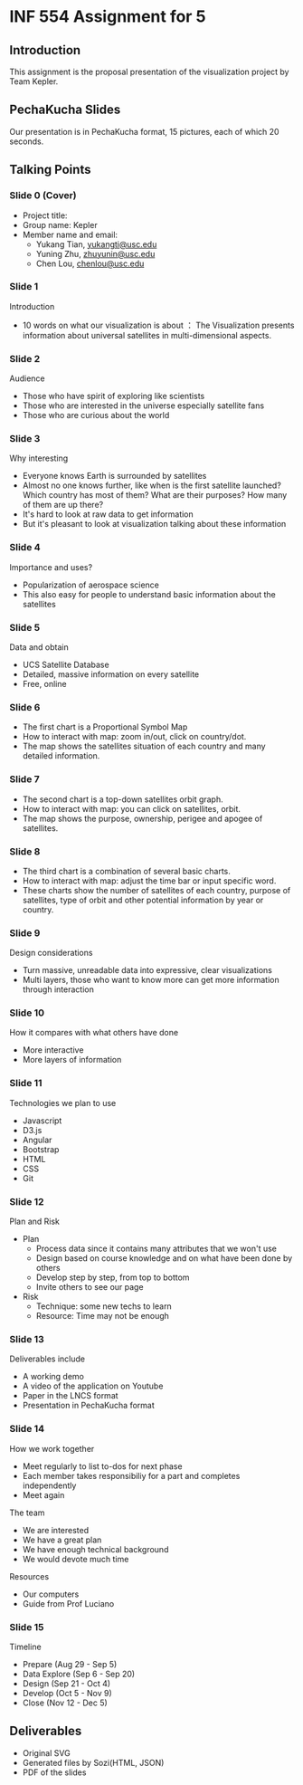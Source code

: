 # INF 554 Assignment for 5
## Introduction
This assignment is the proposal presentation of the visualization project by Team Kepler.


## PechaKucha Slides
Our presentation is in PechaKucha format, 15 pictures, each of which 20 seconds.

## Talking Points
### Slide 0 (Cover)
- Project title: 
- Group name: Kepler
- Member name and email: 
    - Yukang Tian, yukangti@usc.edu 
    - Yuning Zhu, zhuyunin@usc.edu
    - Chen Lou, chenlou@usc.edu

### Slide 1
Introduction
- 10 words on what our visualization is about ： The Visualization presents information about universal satellites in multi-dimensional aspects.
### Slide 2
Audience
- Those who have spirit of exploring like scientists
- Those who are interested in the universe  especially satellite fans
- Those who are curious about the world

### Slide 3
Why interesting
- Everyone knows Earth is surrounded by satellites
- Almost no one knows further, like when is the first satellite launched? Which country has most of them? What are their purposes? How many of them are up there?
- It's hard to look at raw data to get information
- But it's pleasant to look at visualization talking about these information

### Slide 4
Importance and uses?
- Popularization of aerospace science
- This also easy for people to understand basic information about the satellites

### Slide 5
Data and obtain
- UCS Satellite Database
- Detailed, massive information on every satellite
- Free, online

### Slide 6
- The first chart is a Proportional Symbol Map
- How to interact with map: zoom in/out, click on country/dot.
- The map shows the satellites situation of each country and many detailed information.

### Slide 7
- The second chart is a top-down satellites orbit graph.
- How to interact with map: you can click on satellites, orbit.
- The map shows the purpose, ownership, perigee and apogee of satellites.

### Slide 8
- The third chart is a combination of several basic charts.
- How to interact with map: adjust the time bar or input specific word.
- These charts show the number of satellites of each country, purpose of satellites, type of orbit and other potential information by year or country.

### Slide 9
Design considerations
- Turn massive, unreadable data into expressive, clear visualizations
- Multi layers, those who want to know more can get more information through interaction

### Slide 10
How it compares with what others have done
- More interactive
- More layers of information

### Slide 11
Technologies we plan to use
- Javascript
- D3.js
- Angular
- Bootstrap
- HTML
- CSS
- Git

### Slide 12
Plan and Risk
- Plan
    - Process data since it contains many attributes that we won't use
    - Design based on course knowledge and on what have been done by others
    - Develop step by step, from top to bottom
    - Invite others to see our page
- Risk
    - Technique: some new techs to learn
    - Resource: Time may not be enough

### Slide 13
Deliverables include 
- A working demo 
- A video of the application on Youtube 
- Paper in the LNCS format 
- Presentation in PechaKucha format

### Slide 14
How we work together
- Meet regularly to list to-dos for next phase
- Each member takes responsibiliy for a part and completes independently
- Meet again

The team
- We are interested
- We have a great plan
- We have enough technical background
- We would devote much time

Resources
- Our computers
- Guide from Prof Luciano

### Slide 15
Timeline
- Prepare (Aug 29 - Sep 5)
- Data Explore (Sep 6 - Sep 20)
- Design (Sep 21 - Oct 4)
- Develop (Oct 5 - Nov 9)
- Close (Nov 12 - Dec 5)

## Deliverables
- Original SVG
- Generated files by Sozi(HTML, JSON)
- PDF of the slides
